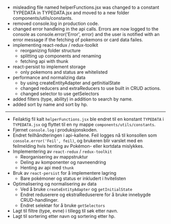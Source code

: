 - misleading file named helperFunctions.jsx was changed to a constant TYPEDATA in TYPEDATA.jsx and moved to a new folder components/utils/constants.
- removed console.log in production code.
- changed error handleing in the api calls. Errors are now logged to the console as console.error('Error', error) and the user is notified with an error message if the fetching of pokemons or card data failes.
- implementing react-redux / redux-toolkit
  - reorganizing folder structure
  - splitting up components and renaming
  - fetching api with thunk
- react-persist to implement storage
  - only pokemons and status are whitelisted
- performance and normalizing data
  - by using createEntityAdapter and getInitialState
  - changed reducers and extraReducers to use built in CRUD actions.
  - changed selector to use getSelectors
- added filters (type, ability) in addition to search by name.
- added sort by name and sort by hp.

---

- Feilaktig fil kalt `helperFunctions.jsx` ble endret til en konstant `TYPEDATA` i `TYPEDATA.jsx` og flyttet til en ny mappe `components/utils/constants`.
- Fjernet `console.log` i produksjonskoden.
- Endret feilhåndteringen i api-kallene. Feil logges nå til konsollen som `console.error('Feil', feil)`, og brukeren blir varslet med en feilmelding hvis henting av Pokémon- eller kortdata mislykkes.
- Implementering av `react-redux` / `redux-toolkit`
  - Reorganisering av mappstruktur
  - Deling av komponenter og navneendring
  - Henting av api med `thunk`
- Bruk av `react-persist` for å implementere lagring
  - Bare pokémoner og status er inkludert i hvitelisten
- Optimalisering og normalisering av data
  - Ved å bruke `createEntityAdapter` og `getInitialState`
  - Endret reduserere og ekstraReduserere for å bruke innebygde CRUD-handlinger.
  - Endret selektør for å bruke `getSelectors`
- Lagt til filtre (type, evne) i tillegg til søk etter navn.
- Lagt til sortering etter navn og sortering etter hp.
